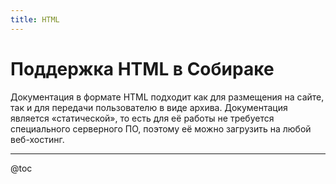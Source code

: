 ```yaml
---
title: HTML
---
```


# Поддержка HTML в Собираке

Документация в формате HTML подходит как для размещения на сайте, так и для передачи пользователю в виде архива. Документация является «статической», то есть для её работы не требуется специального серверного ПО, поэтому её можно загрузить на любой веб-хостинг.

---

@toc